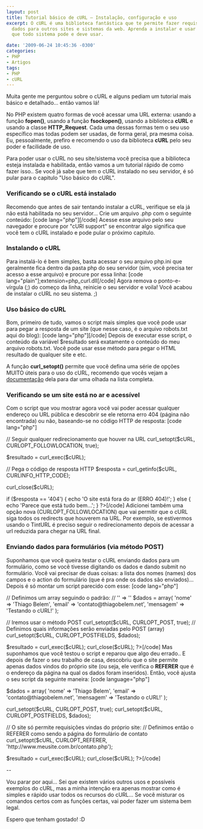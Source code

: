 ```yaml
---
layout: post
title: Tutorial básico de cURL – Instalação, configuração e uso
excerpt: O cURL é uma biblioteca fantástica que te permite fazer requisições e enviar
  dados para outros sites e sistemas da web. Aprenda a instalar e usar essa ferramenta
  que todo sistema pode e deve usar.

date: '2009-06-24 10:45:36 -0300'
categories:
- PHP
- Artigos
tags:
- PHP
- cURL
---
```

<p>Muita gente me perguntou sobre o cURL e alguns pediam um tutorial mais básico e detalhado... então vamos lá!</p>
<p>No PHP existem quatro formas de você acessar uma URL externa: usando a função <strong>fopen()</strong>, usando a função <strong>fsockopen()</strong>, usando a biblioteca <strong>cURL</strong> e usando a classe <strong>HTTP_Request</strong>. Cada uma dessas formas tem o seu uso específico mas todas podem ser usadas, de forma geral, pra mesma coisa. Eu, pessoalmente, prefiro e recomendo o uso da biblioteca <strong>cURL</strong> pelo seu poder e facilidade de uso.</p>
<p>Para poder usar o cURL no seu site/sistema você precisa que a biblioteca esteja instalada e habilitada, então vamos a um tutorial rápido de como fazer isso.. Se você já sabe que tem o cURL instalado no seu servidor, é só pular para o capitulo "Uso básico do cURL".</p>
<h3>Verificando se o cURL está instalado</h3>
<p>Recomendo que antes de sair tentando instalar a cURL, verifique se ela já não está habilitada no seu servidor... Crie um arquivo .php com o seguinte conteúdo:
[code lang="php"]<?php
	// Exibe informações relativas ao PHP e suas extensões
	phpinfo();
?>[/code]
Acesse esse arquivo pelo seu navegador e procure por "cURl support" se encontrar algo significa que você tem o cURL instalado e pode pular o próximo capitulo.</p>
<h3>Instalando o cURL</h3>
<p>Para instalá-lo é bem simples, basta acessar o seu arquivo php.ini que geralmente fica dentro da pasta php do seu servidor (sim, você precisa ter acesso a esse arquivo) e procure por essa linha:
[code lang="plain"];extension=php_curl.dll[/code]
Agora remova o ponto-e-vírgula (;) do começo da linha, reinicie o seu servidor e voila! Você acabou de instalar o cURL no seu sistema. ;)</p>
<h3>Uso básico do cURL</h3>
<p>Bom, primeiro de tudo, vamos o script mais simples que você pode usar para pegar a resposta de um site (que nesse caso, é o arquivo robots.txt aqui do blog):
[code lang="php"]<?php
	// Inicia o cURL acessando uma URL
	$cURL = curl_init('http://blog.thiagobelem.net/robots.txt');
	// Define a opção que diz que você quer receber o resultado encontrado
	curl_setopt($cURL, CURLOPT_RETURNTRANSFER, true);
	// Executa a consulta, conectando-se ao site e salvando o resultado na variável $resultado
	$resultado = curl_exec($cURL);
	// Encerra a conexão com o site
	curl_close($cURL);
?>[/code]
Depois de executar esse script, o conteúdo da variável $resultado será exatamente o conteúdo do meu arquivo robots.txt. Você pode usar esse método para pegar o HTML resultado de qualquer site e etc.</p>
<p>A função <strong>curl_setopt()</strong> permite que você defina uma série de opções MUITO úteis para o uso do cURL, recomendo que vocês vejam a <a href="http://br2.php.net/manual/pt_BR/function.curl-setopt.php" target="_blank">documentação</a> dela para dar uma olhada na lista completa.</p>
<h3>Verificando se um site está no ar e acessível</h3>
<p>Com o script que vou mostrar agora você vai poder acessar qualquer endereço ou URL pública e descobrir se ele retorna erro 404 (página não encontrada) ou não, baseando-se no código HTTP de resposta:
[code lang="php"]<?php
	$cURL = curl_init('http://www.sitequenaoexiste.net.br');
	curl_setopt($cURL, CURLOPT_RETURNTRANSFER, true);</p>
<p>	// Seguir qualquer redirecionamento que houver na URL
	curl_setopt($cURL, CURLOPT_FOLLOWLOCATION, true);</p>
<p>	$resultado = curl_exec($cURL);</p>
<p>	// Pega o código de resposta HTTP
	$resposta = curl_getinfo($cURL, CURLINFO_HTTP_CODE);</p>
<p>	curl_close($cURL);</p>
<p>	if ($resposta == '404') {
		echo 'O site está fora do ar (ERRO 404)!';
	} else {
		echo 'Parece que está tudo bem...';
	}
?>[/code]
Adicionei também uma opção nova (CURLOPT_FOLLOWLOCATION) que vai permitir que o cURL siga todos os redirects que houverem na URL. Por exemplo, se estivermos usando o TintURL é preciso seguir o redirecionamento depois de acessar a url reduzida para chegar na URL final.</p>
<h3>Enviando dados para formulários (via método POST)</h3>
<p>Suponhamos que você queira testar o cURL enviando dados para um formulário, como se você tivesse digitando os dados e dando submit no formulário. Você vai precisar de duas coisas: a lista dos nomes (names) dos campos e o action do formulário (que é pra onde os dados são enviados)... Depois é só montar um script parecido com esse:
[code lang="php"]<?php
	// Aqui entra o action do formulário - pra onde os dados serão enviados
	$cURL = curl_init('http://www.meusite.com.br/envia.php');
	curl_setopt($cURL, CURLOPT_RETURNTRANSFER, true);</p>
<p>	// Definimos um array seguindo o padrão:
	//  '<name do input>' => '<valor inserido>'
	$dados = array(
		'nome' => 'Thiago Belem',
		'email' => 'contato@thiagobelem.net',
		'mensagem' => 'Testando o cURL!'
	);</p>
<p>	// Iremos usar o método POST
	curl_setopt($cURL, CURLOPT_POST, true);
	// Definimos quais informações serão enviadas pelo POST (array)
	curl_setopt($cURL, CURLOPT_POSTFIELDS, $dados);</p>
<p>	$resultado = curl_exec($cURL);
	curl_close($cURL);
?>[/code]
Mas suponhamos que você testou o script e reparou que algo deu errado.. E depois de fazer o seu trabalho de casa, descobriu que o site permite apenas dados vindos do próprio site (ou seja, ele verifica o <strong>REFERER</strong> que é o endereço da página na qual os dados foram inseridos). Então, você ajusta o seu script da seguinte maneira:
[code language="php"]<?php
	$cURL = curl_init('http://www.meusite.com.br/envia.php');
	curl_setopt($cURL, CURLOPT_RETURNTRANSFER, true);</p>
<p>	$dados = array(
		'nome' => 'Thiago Belem',
		'email' => 'contato@thiagobelem.net',
		'mensagem' => 'Testando o cURL!'
	);</p>
<p>	curl_setopt($cURL, CURLOPT_POST, true);
	curl_setopt($cURL, CURLOPT_POSTFIELDS, $dados);</p>
<p>	// O site só permite requisições vindas do próprio site:
	// Definimos então o REFERER como sendo a página do formulário de contato
	curl_setopt($cURL, CURLOPT_REFERER, 'http://www.meusite.com.br/contato.php');</p>
<p>	$resultado = curl_exec($cURL);
	curl_close($cURL);
?>[/code]

<p>--</p>
<p>Vou parar por aqui... Sei que existem vários outros usos e possíveis exemplos do cURL, mas a minha intenção era apenas mostrar como é simples e rápido usar todos os recursos do cURL... Se você misturar os comandos certos com as funções certas, vai poder fazer um sistema bem legal.</p>
<p>Espero que tenham gostado! :D</p>
